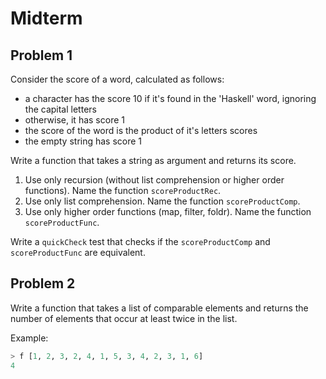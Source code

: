 # Midterm

## Problem 1

Consider the score of a word, calculated as follows:

-   a character has the score 10 if it's found in the 'Haskell' word, ignoring the capital letters
-   otherwise, it has score 1
-   the score of the word is the product of it's letters scores
-   the empty string has score 1

Write a function that takes a string as argument and returns its score.

1. Use only recursion (without list comprehension or higher order functions). Name the function `scoreProductRec`.
2. Use only list comprehension. Name the function `scoreProductComp`.
3. Use only higher order functions (map, filter, foldr). Name the function `scoreProductFunc`.

Write a `quickCheck` test that checks if the `scoreProductComp` and `scoreProductFunc` are equivalent.

## Problem 2

Write a function that takes a list of comparable elements and returns the number of elements that occur at least twice in the list.

Example:

```haskell
> f [1, 2, 3, 2, 4, 1, 5, 3, 4, 2, 3, 1, 6]
4
```

